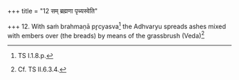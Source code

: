 +++
title = "12 सम् ब्रह्मणा पृच्यस्वेति"

+++
12. With saṁ brahmaṇā pr̥cyasva[^1] the Adhvaryu spreads ashes mixed with embers over (the breads) by means of the grassbrush (Veda)[^2]  


[^1]: TS I.1.8.p.  

[^2]: Cf. TS II.6.3.4.
